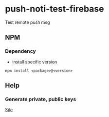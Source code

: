 # push-noti-test-firebase
Test remote push msg

## NPM

### Dependency
- install specific version
```
npm install <package>@<version>
```

## Help

### Generate private, public keys
[Site](https://web-push-codelab.glitch.me/)